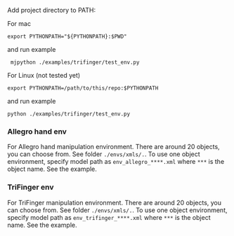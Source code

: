 
Add project directory to PATH:

For mac
```shell
export PYTHONPATH="${PYTHONPATH}:$PWD"
```

and run example
```angular2html
 mjpython ./examples/trifinger/test_env.py
```


For Linux (not tested yet)
```shell
export PYTHONPATH=/path/to/this/repo:$PYTHONPATH
```

and run example
```angular2html
python ./examples/trifinger/test_env.py
```

### Allegro hand env
For Allegro hand manipulation environment. There are around 20 objects, you can choose from.
See folder ```./envs/xmls/.```. To use one object environment, specify model path as ```env_allegro_****.xml``` 
where ```***``` is the object name. See the example.

### TriFinger env
For TriFinger manipulation environment. There are around 20 objects, you can choose from.
See folder ```./envs/xmls/.```. To use one object environment, specify model path as ```env_trifinger_****.xml``` 
where ```***``` is the object name. See the example.

